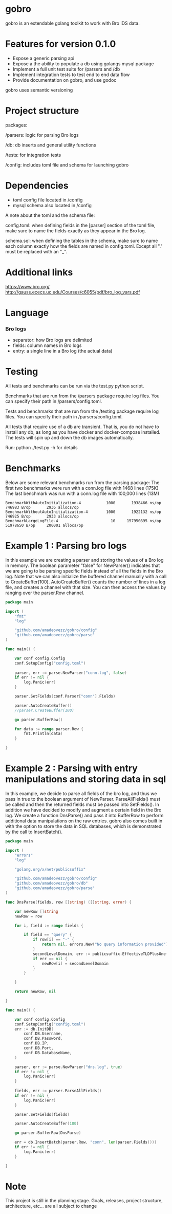 # gobro

gobro is an extendable golang toolkit to work with Bro IDS data.

# Features for version 0.1.0

* Expose a generic parsing api 
* Expose a the ability to populate a db using golangs mysql package
* Implement a full unit test suite for /parsers and /db 
* Implement integration tests to test end to end data flow
* Provide documentation on gobro, and use godoc

gobro uses semantic versioning 

# Project structure 

packages:

/parsers: logic for parsing Bro logs 

/db: db inserts and general utility functions 

/tests: for integration tests 

/config: includes toml file and schema for launching gobro

# Dependencies

* toml config file located in /config
* mysql schema also located in /config

A note about the toml and the schema file:

config.toml: when defining fields in the [parser] section of the
toml file, make sure to name the fields exactly as they appear 
in the Bro log. 

schema.sql: when defining the tables in the schema, make
sure to name each column exactly how the fields are named
in config.toml. Except all "." must be replaced with an "_". 

# Additional links

https://www.bro.org/
http://gauss.ececs.uc.edu/Courses/c6055/pdf/bro_log_vars.pdf

# Language

### Bro logs

* separator: how Bro logs are delimited
* fields: column names in Bro logs
* entry: a single line in a Bro log (the actual data)

# Testing 

All tests and benchmarks can be run via the test.py python script.

Benchmarks that are run from the /parsers package require log files. You
can specify their path in /parsers/config.toml.

Tests and benchmarks that are run from the /testing package require log files.
You can specify their path in /parsers/config.toml.

All tests that require use of a db are transient.
That is, you do not have to install any db, as long as you have docker and 
docker-compose installed. The tests will spin up and down the db images automatically.

Run: python ./test.py -h for details

# Benchmarks

Below are some relevant benchmarks run from the parsing package:
The first two benchmarks were run with a conn.log file with 1468 lines (175K)
The last benchmark was run with a conn.log file with 100,000 lines (13M)

```
BenchmarkWithAutoInitialization-4      	    1000	   1938466 ns/op	  746983 B/op	    2936 allocs/op
BenchmarkWithoutAutoInitialization-4   	    1000	   1922132 ns/op	  746925 B/op	    2933 allocs/op
BenchmarkLargeLogFile-4                	      10	 157950895 ns/op	51978650 B/op	  200001 allocs/op
```

# Example 1 : Parsing bro logs

In this example we are creating a parser and storing the values of a 
Bro log in memory. The boolean parameter "false" for NewParser() indicates 
that we are going to be parsing specific fields instead of all the fields
in the Bro log. Note that we can also initialize the buffered channel
manually with a call to CreateBuffer(100). AutoCreateBuffer() counts the number
of lines in a log file, and creates a channel with that size. 
You can then access the values by ranging over the parser.Row
channel.


```go
package main

import (
	"fmt"
	"log"

	"github.com/amadeovezz/gobro/config"
	"github.com/amadeovezz/gobro/parse"
)

func main() {

	var conf config.Config
	conf.SetupConfig("config.toml")
	
	parser, err := parse.NewParser("conn.log", false)
	if err != nil {
		log.Panic(err)
	}

	parser.SetFields(conf.Parser["conn"].Fields)

	parser.AutoCreateBuffer()
	//parser.CreateBuffer(100)

	go parser.BufferRow()

	for data := range parser.Row {
		fmt.Println(data)
	}

}
```

# Example 2 : Parsing with entry manipulations and storing data in sql

In this example, we decide to parse all fields of the bro log, and thus we pass 
in true to the boolean argument of NewParser. 
ParseAllFields() must be called and then the returned fields must
be passed into SetFields(). In addition we have 
decided to modify and augment a certain field in the Bro log. 
We create a function DnsParse() and pass it into BufferRow to 
perform additional data manipulations on the raw entries. gobro 
also comes built in with the option to store the data in SQL databases, which
is demonstrated by the call to InsertBatch().

```go
package main

import (
	"errors"
	"log"

	"golang.org/x/net/publicsuffix"

	"github.com/amadeovezz/gobro/config"
	"github.com/amadeovezz/gobro/db"
	"github.com/amadeovezz/gobro/parse"
)

func DnsParse(fields, row []string) ([]string, error) {

	var newRow []string
	newRow = row

	for i, field := range fields {

		if field == "query" {
			if row[i] == "-" {
				return nil, errors.New("No query information provided")
			}
			secondLevelDomain, err := publicsuffix.EffectiveTLDPlusOne(newRow[i])
			if err == nil {
				newRow[i] = secondLevelDomain
			}
		}

	}

	return newRow, nil

}

func main() {

	var conf config.Config
	conf.SetupConfig("config.toml")
	err := db.InitDB(
		conf.DB.Username,
		conf.DB.Password,
		conf.DB.IP,
		conf.DB.Port,
		conf.DB.DatabaseName,
	)

	parser, err := parse.NewParser("dns.log", true)
	if err != nil {
		log.Panic(err)
	}
	
	fields, err := parser.ParseAllFields()
	if err != nil {
		log.Panic(err)
	}

	parser.SetFields(fields)

	parser.AutoCreateBuffer(100)

	go parser.BufferRow(DnsParse)

	err = db.InsertBatch(parser.Row, "conn", len(parser.Fields()))
	if err != nil {
		log.Panic(err)
	}

}
```


# Note

This project is still in the planning stage. Goals, releases, project structure, architecture, etc... are all subject to change
